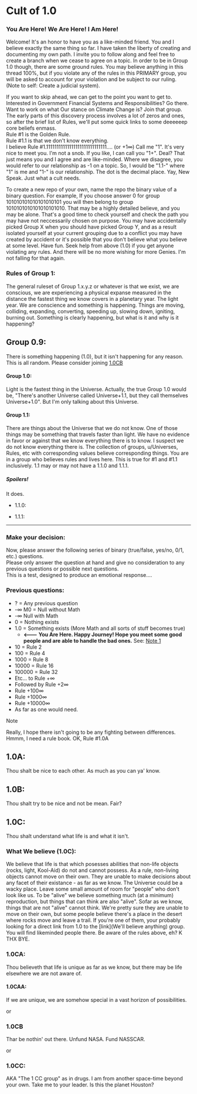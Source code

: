 # Cult of 1.0
### You Are Here! We Are Here! I Am Here! 

Welcome! It's an honor to have you as a like-minded friend. You and I believe exactly the same thing so far. I have taken the liberty of creating and documenting my own path. I invite you to follow along and feel free to create a branch when we cease to agree on a topic. In order to be in Group 1.0 though, there are some ground rules. You may believe anything in this thread 100%, but if you violate any of the rules in this PRIMARY group, you will be asked to account for your violation and be subject to our ruling.  (Note to self: Create a judicial system). 

If you want to skip ahead, we can get to the point you want to get to. Interested in Government Financial Systems and Responsibilities? Go there. Want to work on what Our stance on Climate Change is? Join that group. The early parts of this discovery process involves a lot of zeros and ones, so after the brief list of Rules, we'll put some quick links to some deeeeeep core beliefs enmass.   
Rule #1 is the Golden Rule.   
Rule #1.1 is that we don't know everything.   
I believe Rule #1.11111111111111111111111111111.... (or +1∞)  Call me "1". It's very nice to meet you. I'm not a snob. If you like, I can call you "1+". Deal? That just means you and I agree and are like-minded. Where we disagree, you would refer to our relationship as -1 on a topic. So, I would be "1.1-" where "1" is me and "1-" is our relationship. The dot is the decimal place. Yay, New Speak. Just what a cult needs. 

To create a new repo of your own, name the repo the binary value of a binary question. For example, If you choose answer 0 for group 101010101010101010101 you will then belong to group 1010101010101010101010. That may be a highly detailed believe, and you may be alone. That's a good time to check yourself and check the path you may have not neccessarily chosen on purpose. You may have accidentally picked Group X when you should have picked Group Y, and as a result isolated yourself at your current grouping due to a conflict you may have created by accident or it's possible that you don't believe what you believe at some level. Have fun. Seek help from above (1.0) if you get anyone violating any rules. And there will be no more wishing for more Genies. I'm not falling for that again. 


### Rules of Group 1: 
The general ruleset of Group 1.x.y.z or whatever is that we exist, we are conscious, we are experiencing a physical expanse measured in the distance the fastest thing we know covers in a planetary year. The light year. We are conscience and something is happening. Things are moving, colliding, expanding, converting, speeding up, slowing down, igniting, burning out. Something is clearly happening, but what is it and why is it happening? 

## Group 0.9:
There is something happening (1.0), but it isn't happening for any reason. This is all random. Please consider joining [1.0CB](https://github.com/GiovanniDeCarlina/1.0CB/edit/main/README.md)

#### Group 1.0:
Light is the fastest thing in the Universe. Actually, the true Group 1.0 would be, "There's another Universe called Universe+1.1, but they call themselves Universe+1.0". But I'm only talking about this Universe.

#### Group 1.1: 
There are things about the Universe that we do not know. One of those things may be something that travels faster than light. We have no evidence in favor or against that we know everything there is to know. I suspect we do not know everything there is. The collection of groups, u/Universes, Rules, etc with corresponding values believe corresponding things. You are in a group who believes rules and lives here. This is true for #1 and #1.1 inclusively. 1.1 may or may not have a 1.1.0 and 1.1.1. 

##### Spoilers!
It does. 

* 1.1.0:

* 1.1.1: 

---

### Make your decision: 
Now, please answer the following series of binary (true/false, yes/no, 0/1, etc.) questions.   
Please only answer the question at hand and give no consideration to any previous questions or possible next questions.   
This is a test, designed to produce an emotional response....  
  
### Previous questions:
* ? = Any previous question
* -∞ M0 = Null without Math
* -∞ Null with Math
* 0 = Nothing exists
* 1.0 = Something exists (More Math and all sorts of stuff becomes true)
  * <B><--- You Are Here. Happy Journey! Hope you meet some good people and are able to handle the bad ones.</B> See: [Note 1](#note-1)
* 10 = Rule 2
* 100 = Rule 4
* 1000 = Rule 8
* 10000 = Rule 16
* 100000 = Rule 32
* Etc... to Rule +∞
* Followed by Rule +2∞
* Rule +100∞
* Rule +1000∞
* Rule +10000∞
* As far as one would need.


<a id="note-1"></a>
> [!NOTE]
> Really, I hope there isn't going to be any fighting between differences. Hmmm, I need a rule book. OK, Rule #1.0A

## 1.0A:
Thou shalt be nice to each other. As much as you can ya' know. 

## 1.0B:
Thou shalt try to be nice and not be mean. Fair? 

## 1.0C:
Thou shalt understand what life is and what it isn't. 

### What We believe (1.0C):
We believe that life is that which posesses abilities that non-life objects (rocks, light, Kool-Aid) do not and cannot possess. As a rule, non-living objects cannot move on their own. They are unable to make decisions about any facet of their existance - as far as we know. The Universe could be a wacky place. Leave some small amount of room for "people" who don't look like us. To be "alive" we believe something much (at a minimum) reproduction, but things that can think are also "alive". Sofar as we know, things that are not "alive" cannot think. We're pretty sure they are unable to move on their own, but some people believe there's a place in the desert where rocks move and leave a trail. If you're one of them, your probably looking for a direct link from  1.0 to the [link](We'll believe anything) group. You will find likeminded people there. Be aware of the rules above, eh? K THX BYE.  

### 1.0CA: 
Thou believeth that life is unique as far as we know, but there may be life elsewhere we are not aware of. 

#### 1.0CAA:
If we are unique, we are somehow special in a vast horizon of possibilities.

or

### 1.0CB
Thar be nothin' out there. Unfund NASA. Fund NASSCAR. 

or 

### 1.0CC:
AKA "The 1 CC group" as in drugs.  I am from another space-time beyond your own. Take me to your leader. Is this the planet Houston?  


